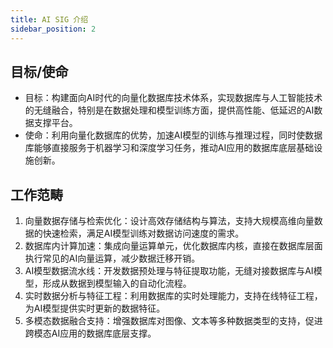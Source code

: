 ```yaml
---
title: AI SIG 介绍
sidebar_position: 2
---
```


## 目标/使命

- 目标：构建面向AI时代的向量化数据库技术体系，实现数据库与人工智能技术的无缝融合，特别是在数据处理和模型训练方面，提供高性能、低延迟的AI数据支撑平台。
- 使命：利用向量化数据库的优势，加速AI模型的训练与推理过程，同时使数据库能够直接服务于机器学习和深度学习任务，推动AI应用的数据库底层基础设施创新。


## 工作范畴

1. 向量数据存储与检索优化：设计高效存储结构与算法，支持大规模高维向量数据的快速检索，满足AI模型训练对数据访问速度的需求。
2. 数据库内计算加速：集成向量运算单元，优化数据库内核，直接在数据库层面执行常见的AI向量运算，减少数据迁移开销。
3. AI模型数据流水线：开发数据预处理与特征提取功能，无缝对接数据库与AI模型，形成从数据到模型输入的自动化流程。
4. 实时数据分析与特征工程：利用数据库的实时处理能力，支持在线特征工程，为AI模型提供实时更新的数据特征。
5. 多模态数据融合支持：增强数据库对图像、文本等多种数据类型的支持，促进跨模态AI应用的数据库底层支撑。